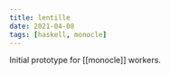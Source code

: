 ```yaml
---
title: lentille
date: 2021-04-08
tags: [haskell, monocle]
---
```


Initial prototype for [[monocle]] workers.

